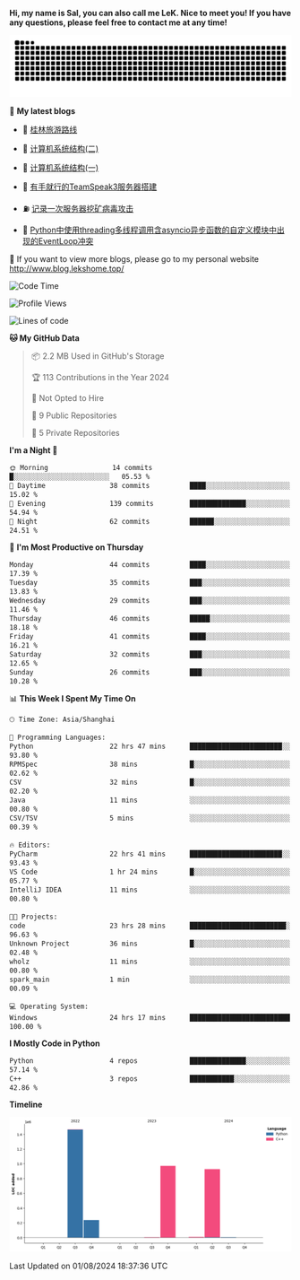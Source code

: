 **Hi, my name is Sal, you can also call me LeK. Nice to meet you! If you have any questions, please feel free to contact me at any time!**

![snake](https://raw.githubusercontent.com/LeKZzzz/LeKZzzz/output/github-contribution-grid-snake.svg)


👀 **My latest blogs**
<!-- BLOG-POST-LIST:START -->
- 🫣 [桂林旅游路线](http://www.blog.lekshome.top/2024/04/28/gui-lin-lu-you-lu-xian/) 

- 🧐 [计算机系统结构&lpar;二&rpar;](http://www.blog.lekshome.top/2024/04/21/ji-suan-ji-xi-tong-jie-gou-er/) 

- 🤖 [计算机系统结构&lpar;一&rpar;](http://www.blog.lekshome.top/2024/04/07/ji-suan-ji-xi-tong-jie-gou-yi/) 

- 📝 [有手就行的TeamSpeak3服务器搭建](http://www.blog.lekshome.top/2024/03/08/teamspeak3-fu-wu-qi-da-jian/) 

- ⛽️ [记录一次服务器挖矿病毒攻击](http://www.blog.lekshome.top/2024/03/08/ji-lu-yi-ci-fu-wu-qi-wa-kuang-bing-du-gong-ji/) 

- 🦣 [Python中使用threading多线程调用含asyncio异步函数的自定义模块中出现的EventLoop冲突](http://www.blog.lekshome.top/2024/03/07/python-zhong-shi-yong-threading-duo-xian-cheng-diao-yong-han-asyncio-yi-bu-han-shu-de-zi-ding-yi-mo-kuai-zhong-chu-xian-de-eventloop-chong-tu/) 
<!-- BLOG-POST-LIST:END -->

🥰 If you want to view more blogs, please go to my personal website http://www.blog.lekshome.top/


<!--START_SECTION:waka-->
![Code Time](http://img.shields.io/badge/Code%20Time-339%20hrs%2032%20mins-blue)

![Profile Views](http://img.shields.io/badge/Profile%20Views-2-blue)

![Lines of code](https://img.shields.io/badge/From%20Hello%20World%20I%27ve%20Written-3.6%20million%20lines%20of%20code-blue)

**🐱 My GitHub Data** 

> 📦 2.2 MB Used in GitHub's Storage 
 > 
> 🏆 113 Contributions in the Year 2024
 > 
> 🚫 Not Opted to Hire
 > 
> 📜 9 Public Repositories 
 > 
> 🔑 5 Private Repositories 
 > 
**I'm a Night 🦉** 

```text
🌞 Morning                14 commits          █░░░░░░░░░░░░░░░░░░░░░░░░   05.53 % 
🌆 Daytime                38 commits          ████░░░░░░░░░░░░░░░░░░░░░   15.02 % 
🌃 Evening                139 commits         ██████████████░░░░░░░░░░░   54.94 % 
🌙 Night                  62 commits          ██████░░░░░░░░░░░░░░░░░░░   24.51 % 
```
📅 **I'm Most Productive on Thursday** 

```text
Monday                   44 commits          ████░░░░░░░░░░░░░░░░░░░░░   17.39 % 
Tuesday                  35 commits          ███░░░░░░░░░░░░░░░░░░░░░░   13.83 % 
Wednesday                29 commits          ███░░░░░░░░░░░░░░░░░░░░░░   11.46 % 
Thursday                 46 commits          █████░░░░░░░░░░░░░░░░░░░░   18.18 % 
Friday                   41 commits          ████░░░░░░░░░░░░░░░░░░░░░   16.21 % 
Saturday                 32 commits          ███░░░░░░░░░░░░░░░░░░░░░░   12.65 % 
Sunday                   26 commits          ███░░░░░░░░░░░░░░░░░░░░░░   10.28 % 
```


📊 **This Week I Spent My Time On** 

```text
🕑︎ Time Zone: Asia/Shanghai

💬 Programming Languages: 
Python                   22 hrs 47 mins      ███████████████████████░░   93.80 % 
RPMSpec                  38 mins             █░░░░░░░░░░░░░░░░░░░░░░░░   02.62 % 
CSV                      32 mins             █░░░░░░░░░░░░░░░░░░░░░░░░   02.20 % 
Java                     11 mins             ░░░░░░░░░░░░░░░░░░░░░░░░░   00.80 % 
CSV/TSV                  5 mins              ░░░░░░░░░░░░░░░░░░░░░░░░░   00.39 % 

🔥 Editors: 
PyCharm                  22 hrs 41 mins      ███████████████████████░░   93.43 % 
VS Code                  1 hr 24 mins        █░░░░░░░░░░░░░░░░░░░░░░░░   05.77 % 
IntelliJ IDEA            11 mins             ░░░░░░░░░░░░░░░░░░░░░░░░░   00.80 % 

🐱‍💻 Projects: 
code                     23 hrs 28 mins      ████████████████████████░   96.63 % 
Unknown Project          36 mins             █░░░░░░░░░░░░░░░░░░░░░░░░   02.48 % 
wholz                    11 mins             ░░░░░░░░░░░░░░░░░░░░░░░░░   00.80 % 
spark_main               1 min               ░░░░░░░░░░░░░░░░░░░░░░░░░   00.09 % 

💻 Operating System: 
Windows                  24 hrs 17 mins      █████████████████████████   100.00 % 
```

**I Mostly Code in Python** 

```text
Python                   4 repos             ██████████████░░░░░░░░░░░   57.14 % 
C++                      3 repos             ███████████░░░░░░░░░░░░░░   42.86 % 
```



**Timeline**

![Lines of Code chart](https://raw.githubusercontent.com/LeKZzzz/LeKZzzz/master/assets/bar_graph.png)


 Last Updated on 01/08/2024 18:37:36 UTC
<!--END_SECTION:waka-->
